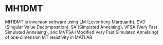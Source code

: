 # MH1DMT
MH1DMT is inversion software using LM (Levenberg-Marquardt), SVD (Singular Value Decomposition), SA (Simulated Annelaing), VFSA (Very Fast Simulated Annelaing), and MVFSA (Modified Very Fast Simulated Annelaing) of one-dimension MT resistivity in MATLAB
